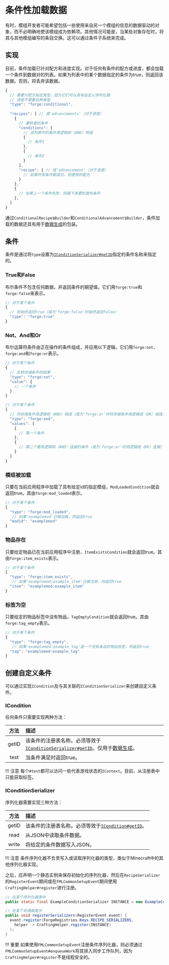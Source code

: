 条件性加载数据
=============

有时，模组开发者可能希望包括一些使用来自另一个模组的信息的数据驱动的对象，而不必明确地使该模组成为依赖项。其他情况可能是，当某些对象存在时，将其与其他模组编写的条目交换。这可以通过条件子系统来完成。

实现
----

目前，条件加载已针对配方和进度实现。对于任何有条件的配方或进度，都会加载一个条件到数据对的列表。如果为列表中的某个数据指定的条件为true，则返回该数据。否则，将丢弃该数据。

```js
{
  // 需要为配方指定类型，因为它们可以具有自定义序列化器
  // 进度不需要这种类型
  "type": "forge:conditional",
  
  "recipes": [ // 或'advancements'（对于进度）
    {
      // 要检查的条件
      "conditions": [
        // 该列表中的条件用逻辑和（AND）相连
        {
          // 条件1
        },
        {
          // 条件2
        }
      ],
      "recipe": { // 或'advancement'（对于进度）
        // 如果所有条件都成功，则使用的配方
      }
    },
    {
      // 如果上一个条件失败，则接下来要检查的条件
    },
  ]
}
```

通过`ConditionalRecipe$Builder`和`ConditionalAdvancement$Builder`，条件加载的数据还具有用于[数据生成][datagen]的包装。

条件
----

条件是通过将`type`设置为[`IConditionSerializer#getID`][serializer]指定的条件名称来指定的。

### True和False

布尔条件不包含任何数据，并返回条件的期望值。它们用`forge:true`和`forge:false`来表示。

```js
// 对于某个条件
{
  // 将始终返回true（或为'forge:false'时始终返回false）
  "type": "forge:true"
}
```

### Not、And和Or

布尔运算符条件由正在操作的条件组成，并应用以下逻辑。它们用`forge:not`、`forge:and`和`forge:or`表示。


```js
// 对于某个条件
{
  // 反转存储条件的结果
  "type": "forge:not",
  "value": {
    // 一个条件
  }
}
```

```js
// 对于某个条件
{
  // 将存储条件用逻辑和（AND）相连（或为'forge:or'时将存储条件用逻辑或（OR）相连）
  "type": "forge:and",
  "values": [
    {
      // 第一个条件
    },
    {
      // 第二个要用逻辑和（AND）连接的条件（或为'forge:or'时用逻辑或（OR）连接）
    }
  ]
}
```

### 模组被加载

只要在当前应用程序中加载了具有给定id的指定模组，`ModLoadedCondition`就会返回true。其由`forge:mod_loaded`表示。

```js
// 对于某个条件
{
  "type": "forge:mod_loaded",
   // 如果'examplemod'已被加载，则返回true
  "modid": "examplemod"
}
```

### 物品存在

只要给定物品已在当前应用程序中注册，`ItemExistsCondition`就会返回true。其由`forge:item_exists`表示。

```js
// 对于某个条件
{
  "type": "forge:item_exists",
   // 如果'examplemod:example_item'已被注册，则返回true
  "item": "examplemod:example_item"
}
```

### 标签为空

只要给定的物品标签中没有物品，`TagEmptyCondition`就会返回true。其由`forge:tag_empty`表示。

```js
// 对于某个条件
{
  "type": "forge:tag_empty",
   // 如果'examplemod:example_tag'是一个没有条目的物品标签，则返回true
  "tag": "examplemod:example_tag"
}
```

创建自定义条件
-------------

可以通过实现`ICondition`及与其关联的`IConditionSerializer`来创建自定义条件。

### ICondition

任何条件只需要实现两种方法：

方法   | 描述
:---:  | :---
getID  | 该条件的注册表名称。必须等效于[`IConditionSerializer#getID`][serializer]。仅用于[数据生成][datagen]。
test   | 当条件满足时返回true。

!!! 注意
    每个`#test`都可以访问一些代表游戏状态的`IContext`。目前，从注册表中只能获取标签。

### IConditionSerializer

序列化器需要实现三种方法：

方法   | 描述
:---:  | :---
getID  | 该条件的注册表名称。必须等效于[`ICondition#getID`][condition]。
read   | 从JSON中读取条件数据。
write  | 将给定的条件数据写入JSON。

!!! 注意
    条件序列化器不负责写入或读取序列化器的类型，类似于Minecraft中的其他序列化器实现。

之后，应声明一个静态实例来保存初始化的序列化器，然后在`RecipeSerializer`的`RegisterEvent`期间或在`FMLCommonSetupEvent`期间使用`CraftingHelper#register`进行注册。

```java
// 在某个序列化器类中
public static final ExampleConditionSerializer INSTANCE = new ExampleConditionSerializer();

// 在某个处理器类中
public void registerSerializers(RegisterEvent event) {
  event.register(ForgeRegistries.Keys.RECIPE_SERIALIZERS,
    helper -> CraftingHelper.register(INSTANCE)
  );
}
```

!!! 重要
    如果使用`FMLCommonSetupEvent`注册条件序列化器，则必须通过 `FMLCommonSetupEvent#enqueueWork`将其排入同步工作队列，因为`CraftingHelper#register`不是线程安全的。

[datagen]: ../../datagen/server/recipes.md
[serializer]: #iconditionserializer
[condition]: #icondition
